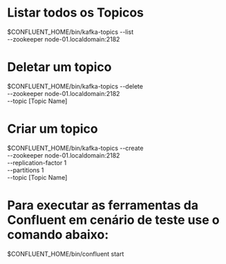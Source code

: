 # Listar todos os Topicos
$CONFLUENT_HOME/bin/kafka-topics --list  \
--zookeeper node-01.localdomain:2182

# Deletar um topico
$CONFLUENT_HOME/bin/kafka-topics --delete \
--zookeeper node-01.localdomain:2182 \
--topic [Topic Name]

# Criar um topico
$CONFLUENT_HOME/bin/kafka-topics --create \
--zookeeper node-01.localdomain:2182 \
--replication-factor 1 \
--partitions 1 \
--topic [Topic Name]

# Para executar as ferramentas da Confluent em cenário de teste use o comando abaixo:
$CONFLUENT_HOME/bin/confluent start
